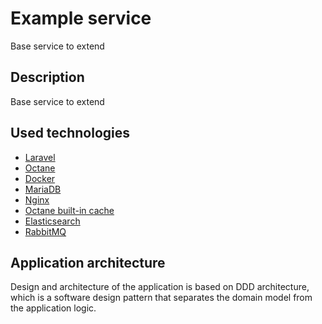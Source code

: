 # Example service
Base service to extend
## Description
Base service to extend
## Used technologies
* [Laravel](https://laravel.com/)
* [Octane](https://laravel.com/docs/9.x/octane/)
* [Docker](https://www.docker.com/)
* [MariaDB](https://mariadb.org/)
* [Nginx](https://nginx.org/)
* [Octane built-in cache](https://laravel.com/docs/9.x/octane#the-octane-cache)
* [Elasticsearch](https://www.elastic.co/)
* [RabbitMQ](https://www.rabbitmq.com/)
## Application architecture
Design and architecture of the application is based on DDD architecture, which is a software design pattern that separates the domain model from the application logic.

